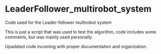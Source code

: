 # LeaderFollower_multirobot_system
Code used for the Leader-follower multirobot system

This is just a script that was used to test the algorithm, code includes some comments, but was mainly used personally.

Upadated code incoming with proper documentation and organization.

